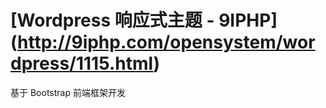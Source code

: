 ﻿# [Wordpress 响应式主题 - 9IPHP] (http://9iphp.com/opensystem/wordpress/1115.html)

基于 Bootstrap 前端框架开发
